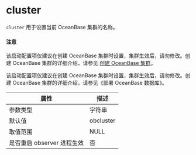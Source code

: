 cluster 
============================

`cluster` 用于设置当前 OceanBase 集群的名称。

  <main id="notice" type='notice'>
    <h4>注意</h4>
    <p>该启动配置项仅建议在创建 OceanBase 集群时设置，集群生效后，请勿修改。创建 OceanBase 集群的详细介绍，请参见 <a href="../../../../4.deploy/3.deploy-oceanbase-database-enterprise/3.graphical-interface-deployment/3.deploy-the-oceanbase-cluster/2.create-oceanbase-cluster-graphical.md">创建 OceanBase 集群</a>。</p>
  </main>

该启动配置项仅建议在创建 OceanBase 集群时设置，集群生效后，请勿修改。创建 OceanBase 集群的详细介绍，请参见《部署 OceanBase 数据库》。


|      **属性**      |  **描述**   |
|------------------|-----------|
| 参数类型             | 字符串       |
| 默认值              | obcluster |
| 取值范围             | NULL      |
| 是否重启 observer 进程生效 | 否         |


